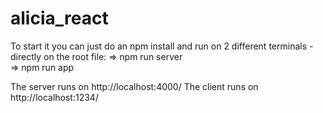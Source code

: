 # alicia_react

To start it you can just do an <command> npm install </command> and run on 2 different terminals - directly on the root file:
=>  npm run server <br />
=> npm run app 
 
The server runs on http://localhost:4000/
The client runs on http://localhost:1234/
